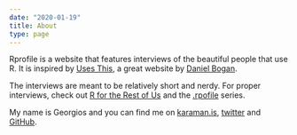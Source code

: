```yaml
---
date: "2020-01-19"
title: About
type: page
---
```


Rprofile is a website that features interviews of the beautiful people that use R. It is inspired by [Uses This](https://usesthis.com), a great website by [Daniel Bogan](https://waferbaby.com/).  

The interviews are meant to be relatively short and nerdy. For proper interviews, check out [R for the Rest of Us](https://rfortherestofus.com/category/my-r-journey/) and the [.rpofile](https://ropensci.org/tags/rprofile/) series.

My name is Georgios and you can find me on [karaman.is](https://karaman.is/), [twitter](https://twitter.com/geokaramanis) and [GitHub](https://github.com/gkaramanis/Rprofile_net).